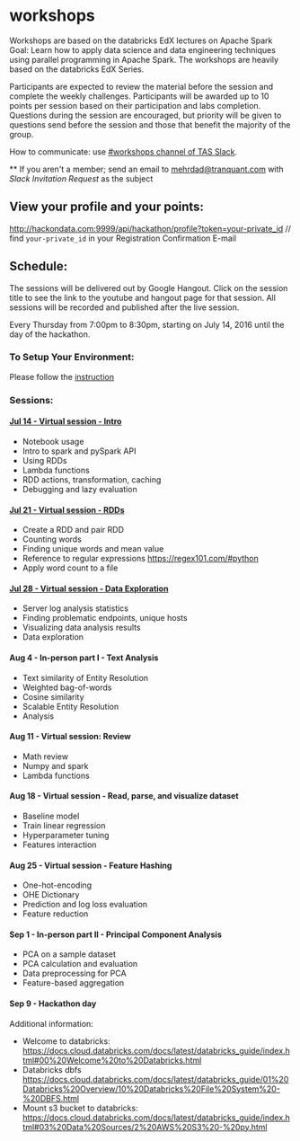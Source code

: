 # workshops

Workshops are based on the databricks EdX lectures on Apache Spark
Goal: Learn how to apply data science and data engineering techniques using parallel programming in Apache Spark. The workshops are heavily based on the databricks EdX Series.

Participants are expected to review the material before the session and complete the weekly challenges. Participants will be awarded up to 10 points per session based on their participation and labs completion. Questions during the session are encouraged, but priority will be given to questions send before the session and those that benefit the majority of the group.

How to communicate: use [#workshops channel of TAS Slack](https://torontoapachespark.slack.com/messages/workshops/).

** If you aren't a member; send an email to mehrdad@tranquant.com with _Slack Invitation Request_ as the subject

## View your profile and your points:
http://hackondata.com:9999/api/hackathon/profile?token=your-private_id  // find `your-private_id` in your Registration Confirmation E-mail

## Schedule:

The sessions will be delivered out by Google Hangout. Click on the session title to see the link to the youtube and hangout page for that session. All sessions will be recorded and published after the live session.

Every Thursday from 7:00pm to 8:30pm, starting on July 14, 2016 until the day of the hackathon.

### To Setup Your Environment:
Please follow the [instruction](https://goo.gl/sGzTZW)

### Sessions:

#### [Jul 14 - Virtual session - Intro](sessions/exercise_1.md)
- Notebook usage
- Intro to spark and pySpark API
- Using RDDs
- Lambda functions
- RDD actions, transformation, caching
- Debugging and lazy evaluation

#### [Jul 21 - Virtual session - RDDs](sessions/exercise_2.md)
- Create a RDD and pair RDD
- Counting words
- Finding unique words and mean value
- Reference to regular expressions https://regex101.com/#python
- Apply word count to a file

#### [Jul 28 - Virtual session  - Data Exploration](sessions/exercise_3.md)
- Server log analysis statistics
- Finding problematic endpoints, unique hosts
- Visualizing data analysis results
- Data exploration

#### Aug  4 - In-person part I - Text Analysis
- Text similarity of Entity Resolution
- Weighted bag-of-words
- Cosine similarity
- Scalable Entity Resolution
- Analysis

#### Aug 11 - Virtual session: Review
- Math review
- Numpy and spark
- Lambda functions

#### Aug 18 - Virtual session  - Read, parse, and visualize dataset
- Baseline model
- Train linear regression
- Hyperparameter tuning
- Features interaction

#### Aug 25 - Virtual session - Feature Hashing
- One-hot-encoding
- OHE Dictionary
- Prediction and log loss evaluation
- Feature reduction

#### Sep  1 - In-person part II - Principal Component Analysis 
- PCA on a sample dataset
- PCA calculation and evaluation
- Data preprocessing for PCA
- Feature-based aggregation

#### Sep  9 - Hackathon day

Additional information:
- Welcome to databricks:
https://docs.cloud.databricks.com/docs/latest/databricks_guide/index.html#00%20Welcome%20to%20Databricks.html
- Databricks dbfs
https://docs.cloud.databricks.com/docs/latest/databricks_guide/01%20Databricks%20Overview/10%20Databricks%20File%20System%20-%20DBFS.html
- Mount s3 bucket to databricks:
https://docs.cloud.databricks.com/docs/latest/databricks_guide/index.html#03%20Data%20Sources/2%20AWS%20S3%20-%20py.html
